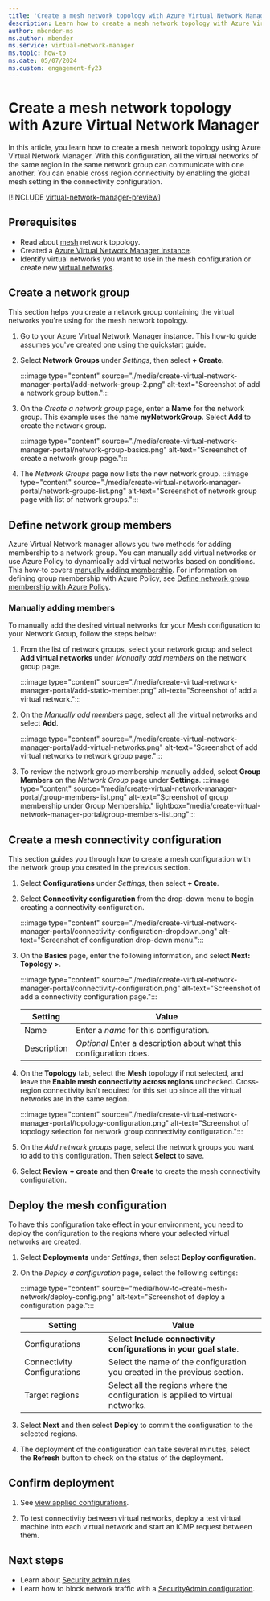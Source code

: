 ```yaml
---
title: 'Create a mesh network topology with Azure Virtual Network Manager'
description: Learn how to create a mesh network topology with Azure Virtual Network Manager.
author: mbender-ms
ms.author: mbender
ms.service: virtual-network-manager
ms.topic: how-to
ms.date: 05/07/2024
ms.custom: engagement-fy23
---
```


# Create a mesh network topology with Azure Virtual Network Manager

In this article, you learn how to create a mesh network topology using Azure Virtual Network Manager. With this configuration, all the virtual networks of the same region in the same network group can communicate with one another. You can enable cross region connectivity by enabling the global mesh setting in the connectivity configuration.

[!INCLUDE [virtual-network-manager-preview](../../includes/virtual-network-manager-preview.md)]

## Prerequisites

* Read about [mesh](concept-connectivity-configuration.md#mesh-network-topology) network topology.
* Created a [Azure Virtual Network Manager instance](create-virtual-network-manager-portal.md#create-a-virtual-network-manager-instance).
* Identify virtual networks you want to use in the mesh configuration or create new [virtual networks](../virtual-network/quick-create-portal.md).

## <a name="group"></a> Create a network group

This section helps you create a network group containing the virtual networks you're using for the mesh network topology.

1. Go to your Azure Virtual Network Manager instance. This how-to guide assumes you've created one using the [quickstart](create-virtual-network-manager-portal.md) guide.

1. Select **Network Groups** under *Settings*, then select **+ Create**.

    :::image type="content" source="./media/create-virtual-network-manager-portal/add-network-group-2.png" alt-text="Screenshot of add a network group button.":::

1. On the *Create a network group* page, enter a **Name** for the network group. This example uses the name **myNetworkGroup**. Select **Add** to create the network group.

    :::image type="content" source="./media/create-virtual-network-manager-portal/network-group-basics.png" alt-text="Screenshot of create a network group page.":::

1. The *Network Groups* page now lists the new network group.
    :::image type="content" source="./media/create-virtual-network-manager-portal/network-groups-list.png" alt-text="Screenshot of network group page with list of network groups.":::

## Define network group members
Azure Virtual Network manager allows you two methods for adding membership to a network group. You can manually add virtual networks or use Azure Policy to dynamically add virtual networks based on conditions. This how-to covers [manually adding membership](concept-network-groups.md#static-membership). For information on defining group membership with Azure Policy, see [Define network group membership with Azure Policy](concept-network-groups.md#dynamic-membership).

### Manually adding members
To manually add the desired virtual networks for your Mesh configuration to your Network Group, follow the steps below:

1. From the list of network groups, select your network group and select **Add virtual networks** under *Manually add members* on the network group page.

    :::image type="content" source="./media/create-virtual-network-manager-portal/add-static-member.png" alt-text="Screenshot of add a virtual network.":::

1. On the *Manually add members* page, select all the virtual networks and select **Add**.

    :::image type="content" source="./media/create-virtual-network-manager-portal/add-virtual-networks.png" alt-text="Screenshot of add virtual networks to network group page.":::

1. To review the network group membership manually added, select **Group Members** on the *Network Group* page under **Settings**.
    :::image type="content" source="media/create-virtual-network-manager-portal/group-members-list.png" alt-text="Screenshot of group membership under Group Membership." lightbox="media/create-virtual-network-manager-portal/group-members-list.png":::

## Create a mesh connectivity configuration

This section guides you through how to create a mesh configuration with the network group you created in the previous section.

1. Select **Configurations** under *Settings*, then select **+ Create**.

1. Select **Connectivity configuration** from the drop-down menu to begin creating a connectivity configuration.

    :::image type="content" source="./media/create-virtual-network-manager-portal/connectivity-configuration-dropdown.png" alt-text="Screenshot of configuration drop-down menu.":::

1. On the **Basics** page, enter the following information, and select **Next: Topology >**.

    :::image type="content" source="./media/create-virtual-network-manager-portal/connectivity-configuration.png" alt-text="Screenshot of add a connectivity configuration page.":::

    | Setting | Value |
    | ------- | ----- |
    | Name | Enter a *name* for this configuration. |
    | Description | *Optional* Enter a description about what this configuration does. |

1. On the **Topology** tab, select the **Mesh** topology if not selected, and leave the **Enable mesh connectivity across regions** unchecked.  Cross-region connectivity isn't required for this set up since all the virtual networks are in the same region. 

     :::image type="content" source="./media/create-virtual-network-manager-portal/topology-configuration.png" alt-text="Screenshot of topology selection for network group connectivity configuration.":::

1. On the *Add network groups* page, select the network groups you want to add to this configuration. Then select **Select** to save.

1. Select **Review + create** and then **Create** to create the mesh connectivity configuration.

## Deploy the mesh configuration

To have this configuration take effect in your environment, you need to deploy the configuration to the regions where your selected virtual networks are created.

1. Select **Deployments** under *Settings*, then select **Deploy configuration**.

1. On the *Deploy a configuration* page, select the following settings:

    :::image type="content" source="media/how-to-create-mesh-network/deploy-config.png" alt-text="Screenshot of deploy a configuration page.":::

    | Setting | Value |
    | ------- | ----- |
    | Configurations | Select **Include connectivity configurations in your goal state**. |
    | Connectivity Configurations | Select the name of the configuration you created in the previous section. |
    | Target regions | Select all the regions where the configuration is applied to virtual networks. |

1. Select **Next** and then select **Deploy** to commit the configuration to the selected regions.

1. The deployment of the configuration can take several minutes, select the **Refresh** button to check on the status of the deployment.

## Confirm deployment

1. See [view applied configurations](how-to-view-applied-configurations.md).

1. To test connectivity between virtual networks, deploy a test virtual machine into each virtual network and start an ICMP request between them.

## Next steps

- Learn about [Security admin rules](concept-security-admins.md)
- Learn how to block network traffic with a [SecurityAdmin configuration](how-to-block-network-traffic-portal.md).
